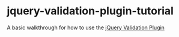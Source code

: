 # jquery-validation-plugin-tutorial
A basic walkthrough for how to use the [jQuery Validation Plugin](https://jqueryvalidation.org/)
